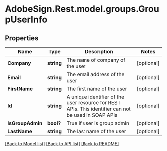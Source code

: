# AdobeSign.Rest.model.groups.GroupUserInfo
## Properties

Name | Type | Description | Notes
------------ | ------------- | ------------- | -------------
**Company** | **string** | The name of company of the user | [optional] 
**Email** | **string** | The email address of the user | [optional] 
**FirstName** | **string** | The first name of the user | [optional] 
**Id** | **string** | A unique identifier of the user resource for REST APIs. This identifier can not be used in SOAP APIs | [optional] 
**IsGroupAdmin** | **bool?** | True if user is group admin | [optional] 
**LastName** | **string** | The last name of the user | [optional] 

[[Back to Model list]](../README.md#documentation-for-models) [[Back to API list]](../README.md#documentation-for-api-endpoints) [[Back to README]](../README.md)

